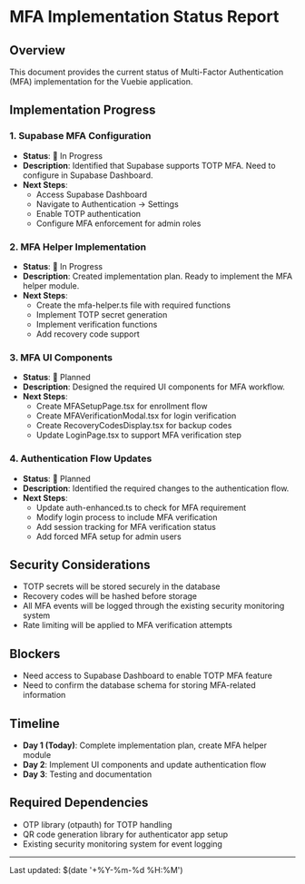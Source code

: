 # MFA Implementation Status Report

## Overview
This document provides the current status of Multi-Factor Authentication (MFA) implementation for the Vuebie application.

## Implementation Progress

### 1. Supabase MFA Configuration
- **Status**: 🔄 In Progress
- **Description**: Identified that Supabase supports TOTP MFA. Need to configure in Supabase Dashboard.
- **Next Steps**: 
  - Access Supabase Dashboard
  - Navigate to Authentication → Settings
  - Enable TOTP authentication
  - Configure MFA enforcement for admin roles

### 2. MFA Helper Implementation
- **Status**: 🔄 In Progress
- **Description**: Created implementation plan. Ready to implement the MFA helper module.
- **Next Steps**:
  - Create the mfa-helper.ts file with required functions
  - Implement TOTP secret generation
  - Implement verification functions
  - Add recovery code support

### 3. MFA UI Components
- **Status**: 📝 Planned
- **Description**: Designed the required UI components for MFA workflow.
- **Next Steps**:
  - Create MFASetupPage.tsx for enrollment flow
  - Create MFAVerificationModal.tsx for login verification
  - Create RecoveryCodesDisplay.tsx for backup codes
  - Update LoginPage.tsx to support MFA verification step

### 4. Authentication Flow Updates
- **Status**: 📝 Planned
- **Description**: Identified the required changes to the authentication flow.
- **Next Steps**:
  - Update auth-enhanced.ts to check for MFA requirement
  - Modify login process to include MFA verification
  - Add session tracking for MFA verification status
  - Add forced MFA setup for admin users

## Security Considerations
- TOTP secrets will be stored securely in the database
- Recovery codes will be hashed before storage
- All MFA events will be logged through the existing security monitoring system
- Rate limiting will be applied to MFA verification attempts

## Blockers
- Need access to Supabase Dashboard to enable TOTP MFA feature
- Need to confirm the database schema for storing MFA-related information

## Timeline
- **Day 1 (Today)**: Complete implementation plan, create MFA helper module
- **Day 2**: Implement UI components and update authentication flow
- **Day 3**: Testing and documentation

## Required Dependencies
- OTP library (otpauth) for TOTP handling
- QR code generation library for authenticator app setup
- Existing security monitoring system for event logging

---

Last updated: $(date '+%Y-%m-%d %H:%M')
